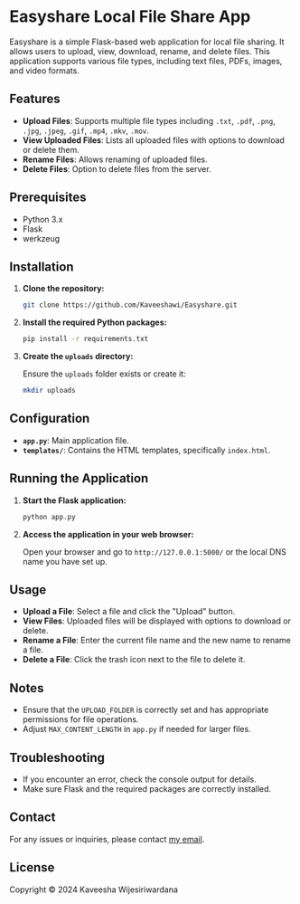 # Easyshare Local File Share App

Easyshare is a simple Flask-based web application for local file sharing. It allows users to upload, view, download, rename, and delete files. This application supports various file types, including text files, PDFs, images, and video formats.

## Features

- **Upload Files**: Supports multiple file types including `.txt`, `.pdf`, `.png`, `.jpg`, `.jpeg`, `.gif`, `.mp4`, `.mkv`, `.mov`.
- **View Uploaded Files**: Lists all uploaded files with options to download or delete them.
- **Rename Files**: Allows renaming of uploaded files.
- **Delete Files**: Option to delete files from the server.

## Prerequisites

- Python 3.x
- Flask
- werkzeug

## Installation

1. **Clone the repository:**

    ```bash
   git clone https://github.com/Kaveeshawi/Easyshare.git
    ```

2. **Install the required Python packages:**

    ```bash
    pip install -r requirements.txt
    ```

3. **Create the `uploads` directory:**

    Ensure the `uploads` folder exists or create it:

    ```bash
    mkdir uploads
    ```

## Configuration

- **`app.py`**: Main application file.
- **`templates/`**: Contains the HTML templates, specifically `index.html`.

## Running the Application

1. **Start the Flask application:**

    ```bash
    python app.py
    ```

2. **Access the application in your web browser:**

    Open your browser and go to `http://127.0.0.1:5000/` or the local DNS name you have set up.

## Usage

- **Upload a File**: Select a file and click the "Upload" button.
- **View Files**: Uploaded files will be displayed with options to download or delete.
- **Rename a File**: Enter the current file name and the new name to rename a file.
- **Delete a File**: Click the trash icon next to the file to delete it.

## Notes

- Ensure that the `UPLOAD_FOLDER` is correctly set and has appropriate permissions for file operations.
- Adjust `MAX_CONTENT_LENGTH` in `app.py` if needed for larger files.

## Troubleshooting

- If you encounter an error, check the console output for details.
- Make sure Flask and the required packages are correctly installed.

## Contact

For any issues or inquiries, please contact [my email](mailto:kaveeshawi@gmail.com).

## License

Copyright © 2024 Kaveesha Wijesiriwardana
